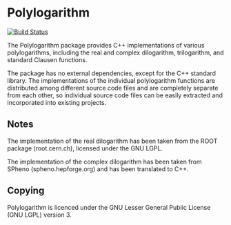 Polylogarithm
=============

[![Build Status](https://travis-ci.org/Expander/polylogarithm.svg?branch=master)](https://travis-ci.org/Expander/polylogarithm)

The Polylogarithm package provides C++ implementations of various
polylogarithms, including the real and complex dilogarithm,
trilogarithm, and standard Clausen functions.

The package has no external dependencies, except for the C++ standard
library.  The implementations of the individual polylogarithm
functions are distributed among different source code files and are
completely separate from each other, so individual source code files
can be easily extracted and incorporated into existing projects.


Notes
-----

The implementation of the real dilogarithm has been taken from the
ROOT package (root.cern.ch), licensed under the GNU LGPL.

The implementation of the complex dilogarithm has been taken from
SPheno (spheno.hepforge.org) and has been translated to C++.


Copying
-------

Polylogarithm is licenced under the GNU Lesser General Public License
(GNU LGPL) version 3.
